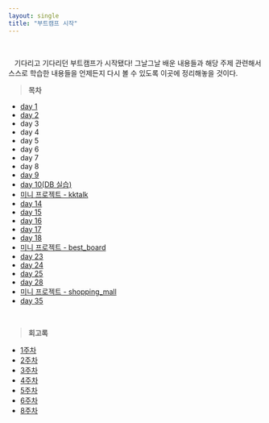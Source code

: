 ```yaml
---
layout: single
title: "부트캠프 시작"
---
```


<br>

&nbsp;&nbsp; 기다리고 기다리던 부트캠프가 시작됐다! 그날그날 배운 내용들과 해당 주제 관련해서 스스로 학습한 내용들을 언제든지 다시 볼 수 있도록 이곳에 정리해놓을 것이다.

> **목차**

- [day 1](/bootcamp-day1)
- [day 2](/bootcamp-day2)
- day 3
- day 4
- day 5
- day 6
- day 7
- day 8
- [day 9](/bootcamp-day9)
- [day 10(DB 실습)](/bootcamp-day10)
- [미니 프로젝트 - kktalk](/bootcamp-miniproject-kktalk)
- [day 14](/bootcamp-day14)
- [day 15](/bootcamp-day15)
- [day 16](/bootcamp-day16)
- [day 17](/bootcamp-day17)
- [day 18](/bootcamp-day18)
- [미니 프로젝트 - best_board](/bootcamp-miniproject2-best_board)
- [day 23](/bootcamp-day23)
- [day 24](/bootcamp-day24)
- [day 25](/bootcamp-day25)
- [day 28](/bootcamp-day28)
- [미니 프로젝트 - shopping_mall](/bootcamp-miniproject3-shopping_mall)
- [day 35](/bootcamp-day35)
 
<br>

> **회고록**

- [1주차](/bootcamp-bootcamp-week1-review)
- [2주차](/bootcamp-bootcamp-week2-review)
- [3주차](/bootcamp-bootcamp-week3-review)
- [4주차](/bootcamp-bootcamp-week4-review)
- [5주차](/bootcamp-bootcamp-week5-review)
- [6주차](/bootcamp-bootcamp-week6-review)
- [8주차](/bootcamp-bootcamp-week8-review)